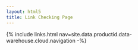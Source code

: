 ```yaml
---
layout: html5
title: Link Checking Page
---
```

{% include links.html nav=site.data.productid.data-warehouse.cloud.navigation -%}
